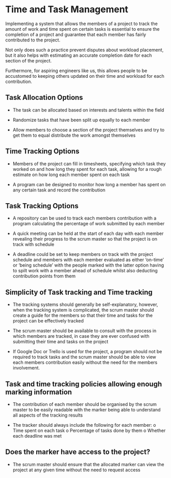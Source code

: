 # Time and Task Management

Implementing a system that allows the members of a project to track the amount of work and time spent on certain tasks is essential to ensure the completion of a project and guarantee that each member has fairly contributed to the project. 

Not only does such a practice prevent disputes about workload placement, but it also helps with estimating an accurate completion date for each section of the project. 

Furthermore, for aspiring engineers like us, this allows people to be accustomed to keeping others updated on their time and workload for each contribution.


## Task Allocation Options
-	The task can be allocated based on interests and talents within the field

-	Randomize tasks that have been split up equally to each member

-	Allow members to choose a section of the project themselves and try to get them to equal distribute the work amongst themselves

## Time Tracking Options
-	Members of the project can fill in timesheets, specifying which task they worked on and how long they spent for each task, allowing for a rough estimate on how long each member spent on each task

-	A program can be designed to monitor how long a member has spent on any certain task and record the contribution

## Task Tracking Options
-	A repository can be used to track each members contribution with a program calculating the percentage of work submitted by each member

-	A quick meeting can be held at the start of each day with each member revealing their progress to the scrum master so that the project is on track with schedule

-	A deadline could be set to keep members on track with the project schedule and members with each member evaluated as either ‘on-time’ or ‘being schedule’ with the people marked with the latter option having to spilt work with a member ahead of schedule whilst also deducting contribution points from them 

## Simplicity of Task tracking and Time tracking
-	The tracking systems should generally be self-explanatory, however, when the tracking system is complicated, the scrum master should create a guide for the members so that their time and tasks for the project can be effectively tracked

-	The scrum master should be available to consult with the process in which members are tracked, in case they are ever confused with submitting their time and tasks on the project

-	If Google Doc or Trello is used for the project, a program should not be required to track tasks and the scrum master should be able to view each members contribution easily without the need for the members involvement.

## Task and time tracking policies allowing enough marking information
-	The contribution of each member should be organised by the scrum master to be easily readable with the marker being able to understand all aspects of the tracking results

-	The tracker should always include the following for each member:
    o	Time spent on each task
    o	Percentage of tasks done by them
    o	Whether each deadline was met

## Does the marker have access to the project?
-	The scrum master should ensure that the allocated marker can view the project at any given time without the need to request access
